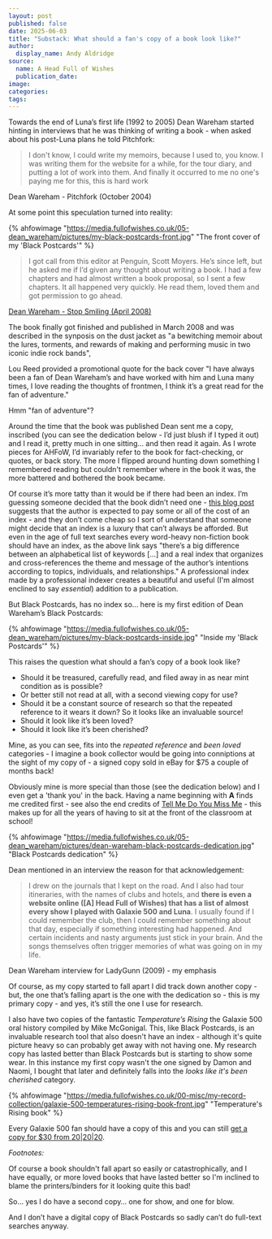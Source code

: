 ```yaml
---
layout: post
published: false
date: 2025-06-03
title: "Substack: What should a fan's copy of a book look like?"
author:
  display_name: Andy Aldridge
source:
  name: A Head Full of Wishes
  publication_date: 
image: 
categories:
tags: 
---
```

Towards the end of Luna’s first life (1992 to 2005) Dean Wareham started hinting in interviews that he was thinking of writing a book - when asked about his post-Luna plans he told Pitchfork:

<blockquote>
I don't know, I could write my memoirs, because I used to, you know. I was writing them for the website for a while, for the tour diary, and putting a lot of work into them. And finally it occurred to me no one's paying me for this, this is hard work
</blockquote>
<p class="caption">Dean Wareham - Pitchfork (October 2004)</p>

At some point this speculation turned into reality:

{% ahfowimage "https://media.fullofwishes.co.uk/05-dean_wareham/pictures/my-black-postcards-front.jpg" "The front cover of my 'Black Postcards'" %}

<blockquote>
I got call from this editor at Penguin, Scott Moyers. He’s since left, but he asked me if I’d given any thought about writing a book. I had a few chapters and had almost written a book proposal, so I sent a few chapters. It all happened very quickly. He read them, loved them and got permission to go ahead.
</blockquote>
<p class="caption"><a href="https://www.stopsmilingonline.com/story_detail.php?id=1025">Dean Wareham - Stop Smiling (April 2008)</a></p>

The book finally got finished and published in March 2008 and was described in the synposis on the dust jacket as "a bewitching memoir about the lures, torments, and rewards of making and performing music in two iconic indie rock bands",

Lou Reed provided a promotional quote for the back cover "I have always been a fan of Dean Wareham’s and have worked with him and Luna many times, I love reading the thoughts of frontmen, I think it’s a great read for the fan of adventure."

Hmm "fan of adventure"?

Around the time that the book was published Dean sent me a copy, inscribed (you can see the dedication below - I’d just blush if I typed it out) and I read it, pretty much in one sitting… and then read it again. As I wrote pieces for AHFoW, I’d invariably refer to the book for fact-checking, or quotes, or back story. The more I flipped around hunting down something I remembered reading but couldn't remember where in the book it was, the more battered and bothered the book became.

Of course it’s more tatty than it would be if there had been an index. I’m guessing someone decided that the book didn’t need one - [this blog post](https://alanrinzler.com/2009/01/every-non-fiction-book-needs-an-index-heres-why/) suggests that the author is expected to pay some or all of the cost of an index - and they don’t come cheap so I sort of understand that someone might decide that an index is a luxury that can’t always be afforded. But even in the age of full text searches every word-heavy non-fiction book should have an index, as the above link says "there’s a big difference between an alphabetical list of keywords [...] and a real index that organizes and cross-references the theme and message of the author’s intentions according to topics, individuals, and relationships." A professional index made by a professional indexer creates a beautiful and useful (I'm almost enclined to say _essential_) addition to a publication.

But Black Postcards, has no index so... here is my first edition of Dean Wareham’s Black Postcards:

{% ahfowimage "https://media.fullofwishes.co.uk/05-dean_wareham/pictures/my-black-postcards-inside.jpg" "Inside my 'Black Postcards'" %}

This raises the question what should a fan’s copy of a book look like?

 - Should it be treasured, carefully read, and filed away in as near mint condition as is possible?
 - Or better still not read at all, with a second viewing copy for use?
 - Should it be a constant source of research so that the repeated reference to it wears it down? So it looks like an invaluable source!
 - Should it look like it’s been loved?
 - Should it look like it’s been cherished?

Mine, as you can see, fits into the _repeated reference_ and _been loved_ categories - I imagine a book collector would be going into conniptions at the sight of my copy of - a signed copy sold in eBay for $75 a couple of months back!

Obviously mine is more special than those (see the dedication below) and I even get a 'thank you' in the back. Having a name beginning with **A** finds me credited first - see also the end credits of [Tell Me Do You Miss Me](https://www.youtube.com/watch?v=81Sv57rbujA) - this makes up for all the years of having to sit at the front of the classroom at school!

{% ahfowimage "https://media.fullofwishes.co.uk/05-dean_wareham/pictures/dean-wareham-black-postcards-dedication.jpg" "Black Postcards dedication" %}

Dean mentioned in an interview the reason for that acknowledgement:

<blockquote>
I drew on the journals that I kept on the road. And I also had tour itineraries, with the names of clubs and hotels, and <strong>there is even a website online ([A] Head Full of Wishes) that has a list of almost every show I played with Galaxie 500 and Luna</strong>. I usually found if I could remember the club, then I could remember something about that day, especially if something interesting had happened. And certain incidents and nasty arguments just stick in your brain. And the songs themselves often trigger memories of what was going on in my life.
</blockquote>
<p class="caption">Dean Wareham interview for LadyGunn (2009) - my emphasis</p>

Of course, as my copy started to fall apart I did track down another copy - but, the one that’s falling apart is the one with the dedication so - this is my primary copy - and yes, it’s still the one I use for research.

I also have two copies of the fantastic _Temperature’s Rising_ the Galaxie 500 oral history compiled by Mike McGonigal. This, like Black Postcards, is an invaluable research tool that also doesn't have an index - although it's quite picture heavy so can probably get away with not having one. My research copy has lasted better than Black Postcards but is starting to show some wear. In this instance my first copy wasn't the one signed by Damon and Naomi, I bought that later and definitely falls into the _looks like it's been cherished_ category.

{% ahfowimage "https://media.fullofwishes.co.uk/00-misc/my-record-collection/galaxie-500-temperatures-rising-book-front.jpg" "Temperature's Rising book" %}

Every Galaxie 500 fan should have a copy of this and you can still [get a copy for $30 from 20\|20\|20](https://www.20-20-20.com/store/p/galaxie500-book).

_Footnotes:_

Of course a book shouldn't fall apart so easily or catastrophically, and I have equally, or more loved books that have lasted better so I'm inclined to blame the printers/binders for it looking quite this bad!

So… yes I do have a second copy… one for show, and one for blow.

And I don’t have a digital copy of Black Postcards so sadly can’t do full-text searches anyway.


